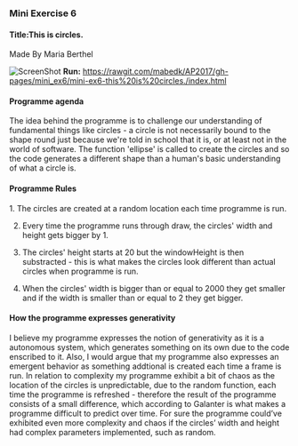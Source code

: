 
<p align="center"><h3>Mini Exercise 6</h3></p>
<h4><b>Title:</b>This is circles.</h4>
Made By Maria Berthel

![ScreenShot](https://github.com/mabedk/AP2017/blob/gh-pages/mini_ex6/Sk%C3%A6rmbillede%202017-03-18%20kl.%2013.14.02.png)
<b>Run:</b> https://rawgit.com/mabedk/AP2017/gh-pages/mini_ex6/mini-ex6-this%20is%20circles./index.html

<h4>Programme agenda</h4>
The idea behind the programme is to challenge our understanding of fundamental things like circles - a circle is not necessarily bound to the shape round just because we're told in school that it is, or at least not in the world of software. The function 'ellipse' is called to create the circles and so the code generates a different shape than a human's basic understanding of what a circle is. 

<h4>Programme Rules</h4>
1. The circles are created at a random location each time programme is run.

2. Every time the programme runs through draw, the circles' width and height gets bigger by 1.

3. The circles' height starts at 20 but the windowHeight is then substracted - this is what makes the circles look different than actual circles when programme is run.

4. When the circles' width is bigger than or equal to 2000 they get smaller and if the width is smaller than or equal to 2 they get bigger.

<h4>How the programme expresses generativity</h4>
I believe my programme expresses the notion of generativity as it is a autonomous system, which generates something on its own due to the code enscribed to it. Also, I would argue that my programme also expresses an emergent behavior as something addtional is created each time a frame is run. In relation to complexity my programme exhibit a bit of chaos as the location of the circles is unpredictable, due to the random function, each time the programme is refreshed - therefore the result of the programme consists of a small difference, which according to Galanter is what makes a programme difficult to predict over time. For sure the programme could’ve exhibited even more complexity and chaos if the circles’ width and height had complex parameters implemented, such as random. 


